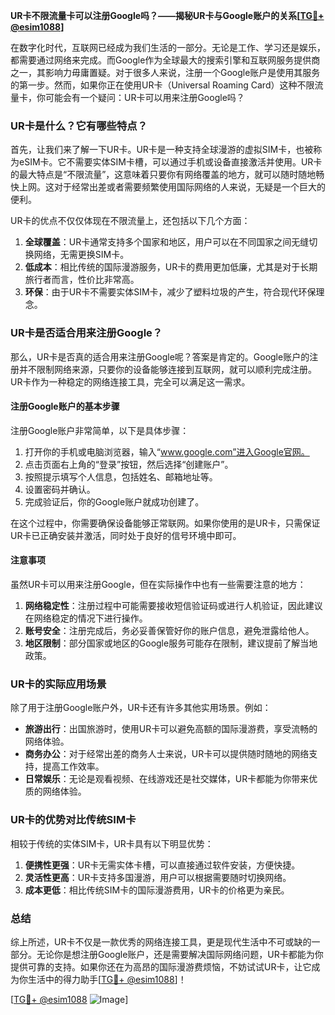 **UR卡不限流量卡可以注册Google吗？——揭秘UR卡与Google账户的关系[[TG💪+ @esim1088](https://t.me/s/esim1088)]**

在数字化时代，互联网已经成为我们生活的一部分。无论是工作、学习还是娱乐，都需要通过网络来完成。而Google作为全球最大的搜索引擎和互联网服务提供商之一，其影响力毋庸置疑。对于很多人来说，注册一个Google账户是使用其服务的第一步。然而，如果你正在使用UR卡（Universal Roaming Card）这种不限流量卡，你可能会有一个疑问：UR卡可以用来注册Google吗？

### UR卡是什么？它有哪些特点？

首先，让我们来了解一下UR卡。UR卡是一种支持全球漫游的虚拟SIM卡，也被称为eSIM卡。它不需要实体SIM卡槽，可以通过手机或设备直接激活并使用。UR卡的最大特点是“不限流量”，这意味着只要你有网络覆盖的地方，就可以随时随地畅快上网。这对于经常出差或者需要频繁使用国际网络的人来说，无疑是一个巨大的便利。

UR卡的优点不仅仅体现在不限流量上，还包括以下几个方面：

1. **全球覆盖**：UR卡通常支持多个国家和地区，用户可以在不同国家之间无缝切换网络，无需更换SIM卡。
2. **低成本**：相比传统的国际漫游服务，UR卡的费用更加低廉，尤其是对于长期旅行者而言，性价比非常高。
3. **环保**：由于UR卡不需要实体SIM卡，减少了塑料垃圾的产生，符合现代环保理念。

### UR卡是否适合用来注册Google？

那么，UR卡是否真的适合用来注册Google呢？答案是肯定的。Google账户的注册并不限制网络来源，只要你的设备能够连接到互联网，就可以顺利完成注册。UR卡作为一种稳定的网络连接工具，完全可以满足这一需求。

#### 注册Google账户的基本步骤

注册Google账户非常简单，以下是具体步骤：

1. 打开你的手机或电脑浏览器，输入“www.google.com”进入Google官网。
2. 点击页面右上角的“登录”按钮，然后选择“创建账户”。
3. 按照提示填写个人信息，包括姓名、邮箱地址等。
4. 设置密码并确认。
5. 完成验证后，你的Google账户就成功创建了。

在这个过程中，你需要确保设备能够正常联网。如果你使用的是UR卡，只需保证UR卡已正确安装并激活，同时处于良好的信号环境中即可。

#### 注意事项

虽然UR卡可以用来注册Google，但在实际操作中也有一些需要注意的地方：

1. **网络稳定性**：注册过程中可能需要接收短信验证码或进行人机验证，因此建议在网络稳定的情况下进行操作。
2. **账号安全**：注册完成后，务必妥善保管好你的账户信息，避免泄露给他人。
3. **地区限制**：部分国家或地区的Google服务可能存在限制，建议提前了解当地政策。

### UR卡的实际应用场景

除了用于注册Google账户外，UR卡还有许多其他实用场景。例如：

- **旅游出行**：出国旅游时，使用UR卡可以避免高额的国际漫游费，享受流畅的网络体验。
- **商务办公**：对于经常出差的商务人士来说，UR卡可以提供随时随地的网络支持，提高工作效率。
- **日常娱乐**：无论是观看视频、在线游戏还是社交媒体，UR卡都能为你带来优质的网络体验。

### UR卡的优势对比传统SIM卡

相较于传统的实体SIM卡，UR卡具有以下明显优势：

1. **便携性更强**：UR卡无需实体卡槽，可以直接通过软件安装，方便快捷。
2. **灵活性更高**：UR卡支持多国漫游，用户可以根据需要随时切换网络。
3. **成本更低**：相比传统SIM卡的国际漫游费用，UR卡的价格更为亲民。

### 总结

综上所述，UR卡不仅是一款优秀的网络连接工具，更是现代生活中不可或缺的一部分。无论你是想注册Google账户，还是需要解决国际网络问题，UR卡都能为你提供可靠的支持。如果你还在为高昂的国际漫游费烦恼，不妨试试UR卡，让它成为你生活中的得力助手[[TG💪+ @esim1088](https://t.me/s/esim1088)]！

[[TG💪+ @esim1088](https://t.me/s/esim1088) ![Image](https://i.postimg.cc/4NQfJmqS/Snipaste-2025-05-13-00-14-12.png)]